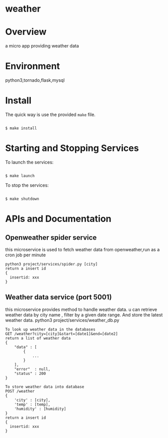 # weather

Overview
========
a micro app providing weather data

Environment
===========
python3,tornado,flask,mysql

Install
=======

The quick way is use the provided `make` file.

<code>
$ make install
</code>

Starting and Stopping Services
==============================

To launch the services:

<code>
$ make launch
</code>

To stop the services:

<code>
$ make shutdown
</code>


APIs and Documentation
======================

##  Openweather spider service
this microservice is used to fetch weather data from openweather,run as a cron job per minute

    python3 project/services/spider.py [city]
    return a insert id
    {
      insertid: xxx
    }

##  Weather data service (port 5001)
this microservice provides method to handle weather data. u can retrieve weather data by city name , filter by a given date range.
And store the latest weather data.
    python3 project/services/weather_db.py

    To look up weather data in the databases
    GET /weather?city=[city]&start=[date1]&end=[date2]
    return a list of weather data
    {
        "data" : [
            {
                ...
            }
        ],
        "error"  : null,
        "status" : 200
    }

    To store weather data into database
    POST /weather
    {
        'city' : [city],
        'temp' : [temp],
        'humidity' : [humidity]
    }
    return a insert id
    {
      insertid: xxx
    }

